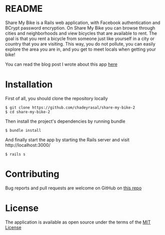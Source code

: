 # README

Share My Bike is a Rails web application, with Facebook authentication and BCrypt password encryption. On Share My Bike you can browse through cities and neighborhoods and view bicycles that are available to rent. The goal is that you rent a bicycle from someone just like yourself in a city or country that you are visiting. This way, you do not pollute, you can easily explore the area you are in, and you get to meet locals when getting your bike!

You can read the blog post I wrote about this app <a href="https://chadeyrasal.github.io/share_my_bike_a_rails_project">here</a>


# Installation

First of all, you should clone the repository locally

```
$ git clone https://github.com/chadeyrasal/share-my-bike-2
$ cd share-my-bike-2
```

Then install the project's dependencies by running bundle

```
$ bundle install
```

And finally start the app by starting the Rails server and visit http://localhost:3000/

```
$ rails s
```


# Contributing

Bug reports and pull requests are welcome on GitHub on <a href="https://github.com/chadeyrasal/share-my-bike-2">this repo</a>


# License

The application is available as open source under the terms of the <a href="https://opensource.org/licenses/MIT">MIT License</a>
